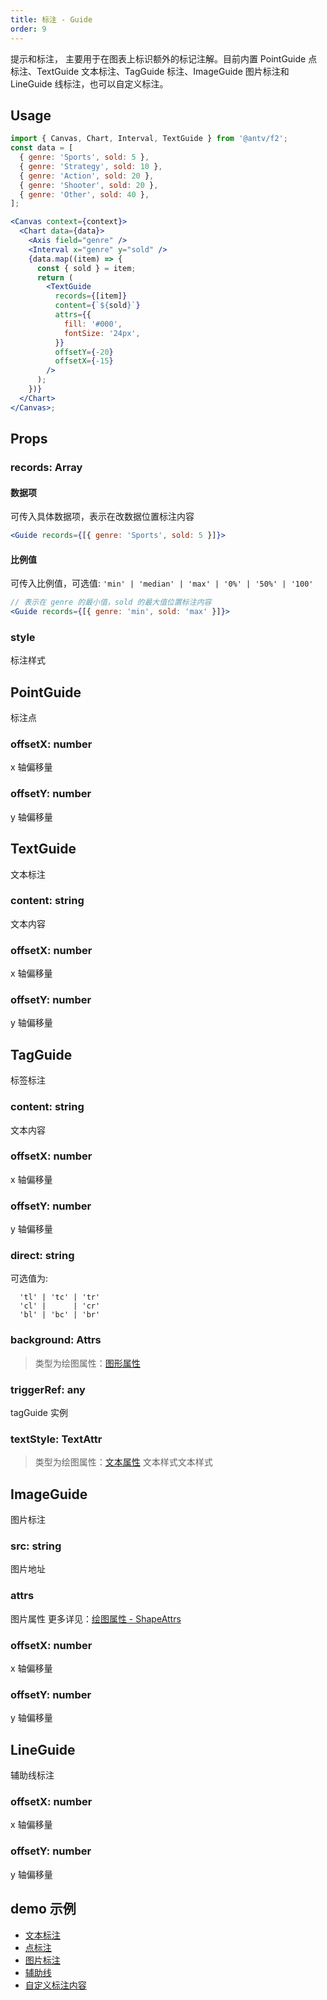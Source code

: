 ```yaml
---
title: 标注 - Guide
order: 9
---
```


提示和标注， 主要用于在图表上标识额外的标记注解。目前内置 PointGuide 点标注、TextGuide 文本标注、TagGuide 标注、ImageGuide 图片标注和 LineGuide 线标注，也可以自定义标注。

## Usage

```jsx
import { Canvas, Chart, Interval, TextGuide } from '@antv/f2';
const data = [
  { genre: 'Sports', sold: 5 },
  { genre: 'Strategy', sold: 10 },
  { genre: 'Action', sold: 20 },
  { genre: 'Shooter', sold: 20 },
  { genre: 'Other', sold: 40 },
];

<Canvas context={context}>
  <Chart data={data}>
    <Axis field="genre" />
    <Interval x="genre" y="sold" />
    {data.map((item) => {
      const { sold } = item;
      return (
        <TextGuide
          records={[item]}
          content={`${sold}`}
          attrs={{
            fill: '#000',
            fontSize: '24px',
          }}
          offsetY={-20}
          offsetX={-15}
        />
      );
    })}
  </Chart>
</Canvas>;
```

## Props

### records: Array

#### 数据项

可传入具体数据项，表示在改数据位置标注内容

```jsx
<Guide records={[{ genre: 'Sports', sold: 5 }]}>
```

#### 比例值

可传入比例值，可选值: `'min' | 'median' | 'max' | '0%' | '50%' | '100'`

```jsx
// 表示在 genre 的最小值，sold 的最大值位置标注内容
<Guide records={[{ genre: 'min', sold: 'max' }]}>
```

### style

标注样式

## PointGuide

标注点

### offsetX: number

x 轴偏移量

### offsetY: number

y 轴偏移量

## TextGuide

文本标注

### content: string

文本内容

### offsetX: number

x 轴偏移量

### offsetY: number

y 轴偏移量

## TagGuide

标签标注

### content: string

文本内容

### offsetX: number

x 轴偏移量

### offsetY: number

y 轴偏移量

### direct: string

可选值为:

```
  'tl' | 'tc' | 'tr'
  'cl' |      | 'cr'
  'bl' | 'bc' | 'br'
```

### background: Attrs

> 类型为绘图属性：[图形属性](/tutorial/shape-attrs#通用属性)

### triggerRef: any

tagGuide 实例

### textStyle: TextAttr

> 类型为绘图属性：[文本属性](/tutorial/shape-attrs#文本属性) 文本样式文本样式

## ImageGuide

图片标注

### src: string

图片地址

### attrs

图片属性 更多详见：[绘图属性 - ShapeAttrs](/tutorial/shape-attrs)

### offsetX: number

x 轴偏移量

### offsetY: number

y 轴偏移量

## LineGuide

辅助线标注

### offsetX: number

x 轴偏移量

### offsetY: number

y 轴偏移量

## demo 示例

- [文本标注](/zh/examples/component/guide#text)
- [点标注](/zh/examples/component/guide#point)
- [图片标注](/zh/examples/component/guide#image)
- [辅助线](/zh/examples/component/guide#line)
- [自定义标注内容](/zh/examples/component/guide#custom)
